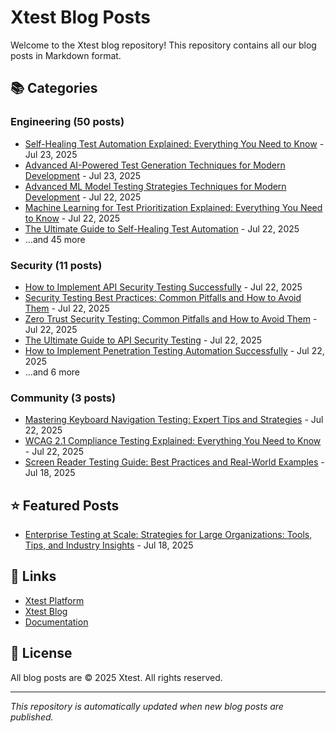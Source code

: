 # Xtest Blog Posts

Welcome to the Xtest blog repository! This repository contains all our blog posts in Markdown format.

## 📚 Categories

### Engineering (50 posts)

- [Self-Healing Test Automation Explained: Everything You Need to Know](posts/2025/2025-07-23-self-healing-test-automation-explained-everything-you-need-to-know.md) - Jul 23, 2025
- [Advanced AI-Powered Test Generation Techniques for Modern Development](posts/2025/2025-07-23-advanced-ai-powered-test-generation-techniques-for-modern-development.md) - Jul 23, 2025
- [Advanced ML Model Testing Strategies Techniques for Modern Development](posts/2025/2025-07-22-advanced-ml-model-testing-strategies-techniques-for-modern-development.md) - Jul 22, 2025
- [Machine Learning for Test Prioritization Explained: Everything You Need to Know](posts/2025/2025-07-22-machine-learning-for-test-prioritization-explained-everything-you-need-to-know.md) - Jul 22, 2025
- [The Ultimate Guide to Self-Healing Test Automation](posts/2025/2025-07-22-the-ultimate-guide-to-self-healing-test-automation.md) - Jul 22, 2025
- ...and 45 more

### Security (11 posts)

- [How to Implement API Security Testing Successfully](posts/2025/2025-07-22-how-to-implement-api-security-testing-successfully.md) - Jul 22, 2025
- [Security Testing Best Practices: Common Pitfalls and How to Avoid Them](posts/2025/2025-07-22-security-testing-best-practices-common-pitfalls-and-how-to-avoid-them.md) - Jul 22, 2025
- [Zero Trust Security Testing: Common Pitfalls and How to Avoid Them](posts/2025/2025-07-22-zero-trust-security-testing-common-pitfalls-and-how-to-avoid-them.md) - Jul 22, 2025
- [The Ultimate Guide to API Security Testing](posts/2025/2025-07-22-the-ultimate-guide-to-api-security-testing.md) - Jul 22, 2025
- [How to Implement Penetration Testing Automation Successfully](posts/2025/2025-07-22-how-to-implement-penetration-testing-automation-successfully.md) - Jul 22, 2025
- ...and 6 more

### Community (3 posts)

- [Mastering Keyboard Navigation Testing: Expert Tips and Strategies](posts/2025/2025-07-22-mastering-keyboard-navigation-testing-expert-tips-and-strategies.md) - Jul 22, 2025
- [WCAG 2.1 Compliance Testing Explained: Everything You Need to Know](posts/2025/2025-07-22-wcag-21-compliance-testing-explained-everything-you-need-to-know.md) - Jul 22, 2025
- [Screen Reader Testing Guide: Best Practices and Real-World Examples](posts/2025/2025-07-18-screen-reader-testing-guide-best-practices-and-real-world-examples.md) - Jul 18, 2025

## ⭐ Featured Posts

- [Enterprise Testing at Scale: Strategies for Large Organizations: Tools, Tips, and Industry Insights](posts/2025/2025-07-18-enterprise-testing-at-scale-strategies-for-large-organizations-tools-tips-and-industry-insights.md) - Jul 18, 2025

## 🔗 Links

- [Xtest Platform](https://xtest.io)
- [Xtest Blog](https://xtest.io/blog)
- [Documentation](https://xtest.io/docs)

## 📝 License

All blog posts are © 2025 Xtest. All rights reserved.

---

*This repository is automatically updated when new blog posts are published.*
